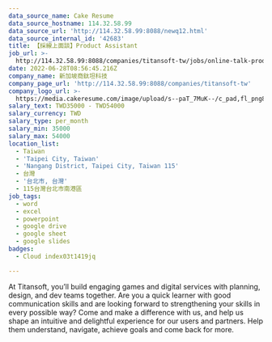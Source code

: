 ```yaml
---
data_source_name: Cake Resume
data_source_hostname: 114.32.58.99
data_source_url: 'http://114.32.58.99:8088/newq12.html'
data_source_internal_id: '42683'
title: 【採線上面談】Product Assistant
job_url: >-
  http://114.32.58.99:8088/companies/titansoft-tw/jobs/online-talk-product-assistant
date: 2022-06-28T08:56:45.216Z
company_name: 新加坡商鈦坦科技
company_page_url: 'http://114.32.58.99:8088/companies/titansoft-tw'
company_logo_url: >-
  https://media.cakeresume.com/image/upload/s--paT_7MuK--/c_pad,fl_png8,h_200,w_200/v1659319809/ryrsxz5sjhprengnk5qs.png
salary_text: TWD35000 - TWD54000
salary_currency: TWD
salary_type: per_month
salary_min: 35000
salary_max: 54000
location_list:
  - Taiwan
  - 'Taipei City, Taiwan'
  - 'Nangang District, Taipei City, Taiwan 115'
  - 台灣
  - '台北市, 台灣'
  - 115台灣台北市南港區
job_tags:
  - word
  - excel
  - powerpoint
  - google drive
  - google sheet
  - google slides
badges:
  - Cloud index03t1419jq

---
```


At Titansoft, you’ll build engaging games and digital services with planning, design, and dev teams together. Are you a quick learner with good communication skills and are looking forward to strengthening your skills in every possible way? Come and make a difference with us, and help us shape an intuitive and delightful experience for our users and partners. Help them understand, navigate, achieve goals and come back for more.